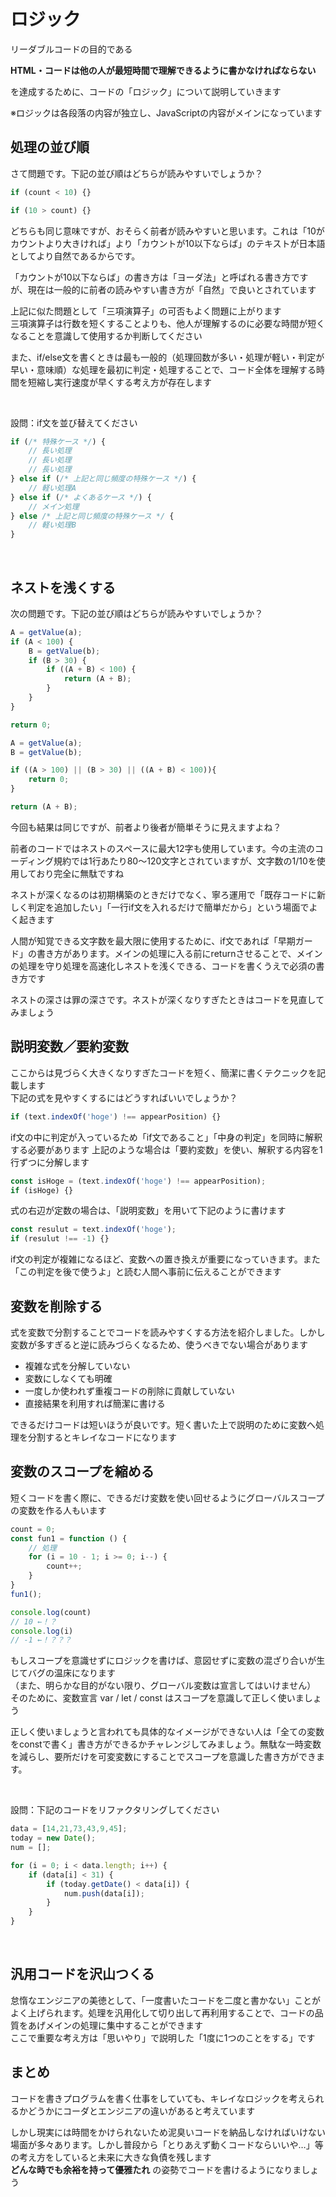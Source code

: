# ロジック
リーダブルコードの目的である

**HTML・コードは他の人が最短時間で理解できるように書かなければならない**

を達成するために、コードの「ロジック」について説明していきます

※ロジックは各段落の内容が独立し、JavaScriptの内容がメインになっています

## 処理の並び順
さて問題です。下記の並び順はどちらが読みやすいでしょうか？

```JavaScript
if (count < 10) {}
```

```JavaScript
if (10 > count) {}
```

どちらも同じ意味ですが、おそらく前者が読みやすいと思います。これは「10がカウントより大きければ」より「カウントが10以下ならば」のテキストが日本語としてより自然であるからです。

「カウントが10以下ならば」の書き方は「ヨーダ法」と呼ばれる書き方ですが、現在は一般的に前者の読みやすい書き方が「自然」で良いとされています

上記に似た問題として「三項演算子」の可否もよく問題に上がります<br>
三項演算子は行数を短くすることよりも、他人が理解するのに必要な時間が短くなることを意識して使用するか判断してください

また、if/else文を書くときは最も一般的（処理回数が多い・処理が軽い・判定が早い・意味順）な処理を最初に判定・処理することで、コード全体を理解する時間を短縮し実行速度が早くする考え方が存在します

<br>

設問：if文を並び替えてください

```JavaScript
if (/* 特殊ケース */) {
    // 長い処理
    // 長い処理
    // 長い処理
} else if (/* 上記と同じ頻度の特殊ケース */) {
    // 軽い処理A
} else if (/* よくあるケース */) {
    // メイン処理
} else /* 上記と同じ頻度の特殊ケース */ {
    // 軽い処理B
}
```

<br>

## ネストを浅くする
次の問題です。下記の並び順はどちらが読みやすいでしょうか？

```JavaScript
A = getValue(a);
if (A < 100) {
    B = getValue(b);
    if (B > 30) {
        if ((A + B) < 100) {
            return (A + B);
        }
    }
}

return 0;
```

```JavaScript
A = getValue(a);
B = getValue(b);

if ((A > 100) || (B > 30) || ((A + B) < 100)){
    return 0;
}

return (A + B);
```

今回も結果は同じですが、前者より後者が簡単そうに見えますよね？

前者のコードではネストのスペースに最大12字も使用しています。今の主流のコーディング規約では1行あたり80～120文字とされていますが、文字数の1/10を使用しており完全に無駄ですね

ネストが深くなるのは初期構築のときだけでなく、寧ろ運用で「既存コードに新しく判定を追加したい」「一行if文を入れるだけで簡単だから」という場面でよく起きます

人間が知覚できる文字数を最大限に使用するために、if文であれば「早期ガード」の書き方があります。メインの処理に入る前にreturnさせることで、メインの処理を守り処理を高速化しネストを浅くできる、コードを書くうえで必須の書き方です

ネストの深さは罪の深さです。ネストが深くなりすぎたときはコードを見直してみましょう

## 説明変数／要約変数
ここからは見づらく大きくなりすぎたコードを短く、簡潔に書くテクニックを記載します<br>
下記の式を見やすくするにはどうすればいいでしょうか？

```JavaScript
if (text.indexOf('hoge') !== appearPosition) {}
```

if文の中に判定が入っているため「if文であること」「中身の判定」を同時に解釈する必要があります
上記のような場合は「要約変数」を使い、解釈する内容を1行ずつに分解します

```JavaScript
const isHoge = (text.indexOf('hoge') !== appearPosition);
if (isHoge) {}
```

式の右辺が定数の場合は、「説明変数」を用いて下記のように書けます

```JavaScript
const resulut = text.indexOf('hoge');
if (resulut !== -1) {}
```

if文の判定が複雑になるほど、変数への置き換えが重要になっていきます。また「この判定を後で使うよ」と読む人間へ事前に伝えることができます

## 変数を削除する
式を変数で分割することでコードを読みやすくする方法を紹介しました。しかし変数が多すぎると逆に読みづらくなるため、使うべきでない場合があります

- 複雑な式を分解していない
- 変数にしなくても明確
- 一度しか使われず重複コードの削除に貢献していない
- 直接結果を利用すれば簡潔に書ける

できるだけコードは短いほうが良いです。短く書いた上で説明のために変数へ処理を分割するとキレイなコードになります

## 変数のスコープを縮める
短くコードを書く際に、できるだけ変数を使い回せるようにグローバルスコープの変数を作る人もいます

```JavaScript
count = 0;
const fun1 = function () {
    // 処理
    for (i = 10 - 1; i >= 0; i--) {
        count++;
    }
}
fun1();

console.log(count)
// 10 ←！？
console.log(i)
// -1 ←！？？？
```

もしスコープを意識せずにロジックを書けば、意図せずに変数の混ざり合いが生じてバグの温床になります<br>
（また、明らかな目的がない限り、グローバル変数は宣言してはいけません）<br>
そのために、変数宣言 var / let / const はスコープを意識して正しく使いましょう

正しく使いましょうと言われても具体的なイメージができない人は「全ての変数をconstで書く」書き方ができるかチャレンジしてみましょう。無駄な一時変数を減らし、要所だけを可変変数にすることでスコープを意識した書き方ができます。

<br>

設問：下記のコードをリファクタリングしてください

```JavaScript
data = [14,21,73,43,9,45];
today = new Date();
num = [];

for (i = 0; i < data.length; i++) {
    if (data[i] < 31) {
        if (today.getDate() < data[i]) {
            num.push(data[i]);
        }
    }
}
```

<br>

## 汎用コードを沢山つくる
怠惰なエンジニアの美徳として、「一度書いたコードを二度と書かない」ことがよく上げられます。処理を汎用化して切り出して再利用することで、コードの品質をあげメインの処理に集中することができます<br>
ここで重要な考え方は「思いやり」で説明した「1度に1つのことをする」です

## まとめ
コードを書きプログラムを書く仕事をしていても、キレイなロジックを考えられるかどうかにコーダとエンジニアの違いがあると考えています

しかし現実には時間をかけられないため泥臭いコードを納品しなければいけない場面が多々あります。しかし普段から「とりあえず動くコードならいいや…」等の考え方をしていると未来に大きな負債を残します<br>
**どんな時でも余裕を持って優雅たれ** の姿勢でコードを書けるようになりましょう
